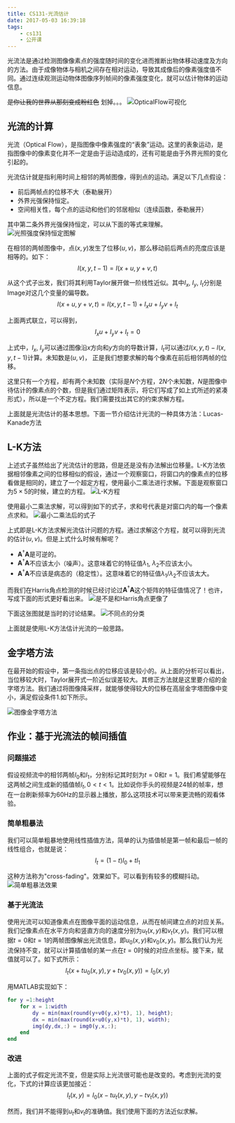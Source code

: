 ```yaml
---
title: CS131-光流估计
date: 2017-05-03 16:39:18
tags:
    - cs131
    - 公开课
---
```

光流法是通过检测图像像素点的强度随时间的变化进而推断出物体移动速度及方向的方法。由于成像物体与相机之间存在相对运动，导致其成像后的像素强度值不同。通过连续观测运动物体图像序列帧间的像素强度变化，就可以估计物体的运动信息。

~~是你让我的世界从那刻变成粉红色~~  划掉。。。
![OpticalFlow可视化](/img/cs131_opticalflow_demo.jpg)
<!-- more -->

## 光流的计算
光流（Optical Flow），是指图像中像素强度的“表象”运动。这里的表象运动，是指图像中的像素变化并不一定是由于运动造成的，还有可能是由于外界光照的变化引起的。

光流估计就是指利用时间上相邻的两帧图像，得到点的运动。满足以下几点假设：

- 前后两帧点的位移不大（泰勒展开）
- 外界光强保持恒定。
- 空间相关性，每个点的运动和他们的邻居相似（连续函数，泰勒展开）

其中第二条外界光强保持恒定，可以从下面的等式来理解。
![光照强度保持恒定图解](/img/cs131_opticalflow_brightnessconstancy_assumption.png)

在相邻的两帧图像中，点$(x,y)$发生了位移$(u,v)$，那么移动前后两点的亮度应该是相等的。如下：
$$I(x,y,t-1) = I(x+u, y+v, t)$$

从这个式子出发，我们将其利用Taylor展开做一阶线性近似。其中$I_x$, $I_y$, $I_t$分别是Image对这几个变量的偏导数。
$$I(x+u,y+v,t) = I(x,y,t-1)+I_xu+I_yv+I_t$$

上面两式联立，可以得到，
$$I_xu+I_yv+I_t=0$$

上式中，$I_x$, $I_y$可以通过图像沿$x$方向和$y$方向的导数计算，$I_t$可以通过$I(x,y,t)-I(x,y,t-1)$计算。未知数是$(u,v)$， 正是我们想要求解的每个像素在前后相邻两帧的位移。

这里只有一个方程，却有两个未知数（实际是$N$个方程，$2N$个未知数，$N$是图像中待估计的像素点的个数，但是我们通过矩阵表示，将它们写成了如上式所述的紧凑形式），所以是一个不定方程。我们需要找出其它的约束求解方程。

上面就是光流估计的基本思想。下面一节介绍估计光流的一种具体方法：Lucas-Kanade方法

## L-K方法
上述式子虽然给出了光流估计的思路，但是还是没有办法解出位移量。L-K方法依据相邻像素之间的位移相似的假设，通过一个观察窗口，将窗口内的像素点的位移看做是相同的，建立了一个超定方程，使用最小二乘法进行求解。下面是观察窗口为$5\times 5$的时候，建立的方程。
![L-K方程](/img/cs131_opticalflow_lkequation.png)

使用最小二乘法求解，可以得到如下的式子，求和号代表是对窗口内的每一个像素点求和。
![最小二乘法后的式子](/img/cs131_opticalflow_lkleastsquare.png)

上式即是L-K方法求解光流估计问题的方程。通过求解这个方程，就可以得到光流的估计$(u,v)$。但是上式什么时候有解呢？

- $\mathbf{A}^\dagger \mathbf{A}$是可逆的。
- $\mathbf{A}^\dagger \mathbf{A}$不应该太小（噪声）。这意味着它的特征值$\lambda_1$, $\lambda_2$不应该太小。
- $\mathbf{A}^\dagger \mathbf{A}$不应该是病态的（稳定性）。这意味着它的特征值$\lambda_1/\lambda_2$不应该太大。

而我们在Harris角点检测的时候已经讨论过$\mathbf{A}^\dagger \mathbf{A}$这个矩阵的特征值情况了！也许，写成下面的形式更好看出来。
![是不是和Harris角点更像了](/img/cs131_opticalflow_lkrelationshipwithharris.png)

下面这张图就是当时的讨论结果。
![不同点的分类](/img/cs131_opticalflow_lkharris.png)

上面就是使用L-K方法估计光流的一般思路。

## 金字塔方法
在最开始的假设中，第一条指出点的位移应该是较小的。从上面的分析可以看出，当位移较大时，Taylor展开式一阶近似误差较大。其修正方法就是这里要介绍的金字塔方法。我们通过将图像降采样，就能够使得较大的位移在高层金字塔图像中变小，满足假设条件1.如下所示。

![图像金字塔方法](/img/cs131_opticalflow_pyramid.png)

## 作业：基于光流法的帧间插值
### 问题描述
假设视频流中的相邻两帧$I_0$和$I_1$，分别标记其时刻为$t=0$和$t=1$。我们希望能够在这两帧之间生成新的插值帧$I_t, 0<t<1$。比如说你手头的视频是24帧的帧率，想在一台刷新频率为60Hz的显示器上播放，那么这项技术可以带来更流畅的观看体验。

### 简单粗暴法
我们可以简单粗暴地使用线性插值方法，简单的认为插值帧是第一帧和最后一帧的线性组合，也就是说：
$$I_t = (1-t)I_0+tI_1$$

这种方法称为"cross-fading"。效果如下。可以看到有较多的模糊抖动。
![简单粗暴法效果](/img/cs131_opticalflow_assignment_crossfade.png)

### 基于光流法
使用光流可以知道像素点在图像平面的运动信息，从而在帧间建立点的对应关系。我们记像素点在水平方向和竖直方向的速度分别为$u_t(x,y)$和$v_t(x,y)$。我们可以根据$t=0$和$t=1$的两帧图像解出光流信息，即$u_0(x,y)$和$v_0(x,y)$。那么我们认为光流保持不变，就可以计算插值帧的某一点在$t=0$时候的对应点坐标。接下来，赋值就可以了。如下式所示：
$$I_t(x+tu_0(x,y), y+tv_0(x,y)) = I_0(x,y)$$

用MATLAB实现如下：
``` matlab
for y =1:height
    for x = 1:width
        dy = min(max(round(y+v0(y,x)*t), 1), height);
        dx = min(max(round(x+u0(y,x)*t), 1), width);
        img(dy,dx,:) = img0(y,x,:);
    end
end
```

### 改进
上面的式子假定光流不变，但是实际上光流很可能也是改变的。考虑到光流的变化，下式的计算应该更加接近：
$$I_t(x,y) = I_0(x-tu_t(x,y), y-tv_t(x,y))$$

然而，我们并不能得到$u_t$和$v_t$的准确值。我们使用下面的方法近似求解。
